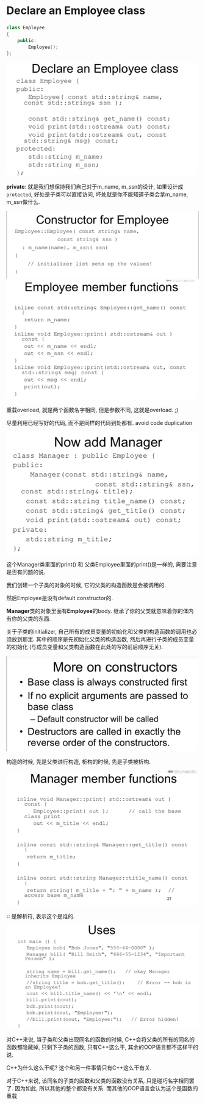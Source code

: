 # Declare an Employee class

```c++
class Employee
{
    public:
    	Employee();
};
```

<img src="16父类子类的关系.assets/image-20220127104512912.png" alt="image-20220127104512912" style="zoom:50%;" />



**private**: 就是我们想保持我们自己对于m_name, m_ssn的设计, 如果设计成`protected`, 好处是子类可以直接访问, 坏处就是你不能知道子类会拿m_name, m_ssn做什么.



<img src="16父类子类的关系.assets/image-20220127105047316.png" alt="image-20220127105047316" style="zoom:50%;" />

<img src="16父类子类的关系.assets/image-20220127105144016.png" alt="image-20220127105144016" style="zoom:50%;" />

重载overload, 就是两个函数名字相同, 但是参数不同, 这就是overload. ;)

尽量利用已经写好的代码, 而不是同样的代码到处都有. avoid code duplication

<img src="16父类子类的关系.assets/image-20220127110403621.png" alt="image-20220127110403621" style="zoom:50%;" />

这个Manager类里面的print() 和 父类Employee里面的print()是一样的, 需要注意是否有问题的说.

我们创建一个子类的对象的时候, 它的父类的构造函数是会被调用的.

然后Employee是没有default constructor的.





**Manager**类的对象里面有**Employee**的body. 继承了你的父类就意味着你的体内有你的父类的东西.



关于子类的initializer, 自己所有的成员变量的初始化和父类的构造函数的调用也必须放到那里. 其中的顺序是先初始化父类的构造函数, 然后再进行子类的成员变量的初始化 (与成员变量和父类构造函数在此处的写的前后顺序无关).



<img src="16父类子类的关系.assets/image-20220127133824767.png" alt="image-20220127133824767" style="zoom:50%;" />

构造的时候, 先是父类进行构造, 析构的时候, 先是子类被析构.

<img src="16父类子类的关系.assets/image-20220127134109553.png" alt="image-20220127134109553" style="zoom:50%;" />

**::** 是解析符, 表示这个是谁的.

<img src="16父类子类的关系.assets/image-20220127134505758.png" alt="image-20220127134505758" style="zoom:50%;" />

对C++来说, 当子类和父类出现同名的函数的时候, C++会将父类的所有的同名的函数都隐藏掉, 只剩下子类的函数, 只有C++这么干, 其余的OOP语言都不这样干的说.

C++为什么这么干呢? 这个和另一件事情只有C++这么干有关.

对于C++来说, 该同名的子类的函数和父类的函数没有关系, 只是碰巧名字相同罢了. 因为如此, 所以其他的整个都没有关系. 而其他的OOP语言会认为这个是函数的重载
